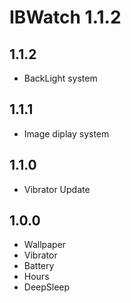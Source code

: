 # IBWatch 1.1.2

## 1.1.2
- BackLight system

## 1.1.1
- Image diplay system

## 1.1.0
- Vibrator Update

## 1.0.0
- Wallpaper
- Vibrator
- Battery
- Hours
- DeepSleep
